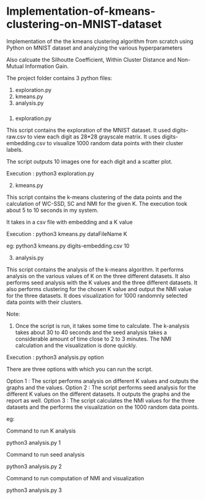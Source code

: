 # Implementation-of-kmeans-clustering-on-MNIST-dataset
Implementation of the the kmeans clustering algorithm from scratch using Python on MNIST dataset and analyzing the various hyperparameters

Also calcuate the Silhoutte Coefficient, Within Cluster Distance and Non-Mutual Information Gain.

The project folder contains 3 python files: 
1. exploration.py
2. kmeans.py
3. analysis.py

#####
1. exploration.py

This script contains the exploration of the MNIST dataset. It used digits-raw.csv to view each digit as 28*28 grayscale matrix. It uses digits-embedding.csv to visualize 1000 random data points with their cluster labels.

The script outputs 10 images one for each digit and a scatter plot.

Execution : python3 exploration.py

2. kmeans.py

This script contains the k-means clustering of the data points and the calculation of WC-SSD, SC and NMI for the given K. The execution took about 5 to 10 seconds in my system.

It takes in a csv file with embedding and a K value

Execution : python3 kmeans.py dataFileName K

eg: 
python3 kmeans.py digits-embedding.csv 10

3. analysis.py

This script contains the analysis of the k-means algorithm. It performs analysis on the various values of K on the three different datasets.
It also performs seed analysis with the K values and the three different datasets. It also performs clustering for the chosen K value and output the NMI value for the three datasets. It does visualization for 1000 randomnly selected data points with their clusters.

Note: 
1. Once the script is run, it takes some time to calculate. The k-analysis takes about 30 to 40 seconds and the seed analysis takes a considerable amount of time close to 2 to 3 minutes. The NMI calculation and the visualization is done quickly.

Execution : python3 analysis.py option

There are three options with which you can run the script.

Option 1 : The script performs analysis on different K values and outputs the graphs and the values.
Option 2 : The script performs seed analysis for the different K values on the different datasets. It outputs the graphs and the report as well.
Option 3 : The script calculates the NMI values for the three datasets and the performs the visualization on the 1000 random data points.

eg:

Command to run K analysis

python3 analysis.py 1

Command to run seed analysis

python3 analysis.py 2

Command to run computation of NMI and visualization

python3 analysis.py 3
